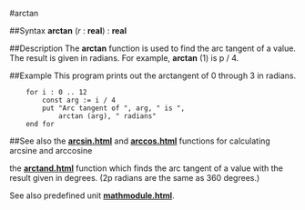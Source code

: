 
#arctan

##Syntax
**arctan** (_r_ : **real**) : **real**


##Description
The **arctan** function is used to find the arc tangent of a value. The result is given in radians. For example, **arctan** (1) is p / 4.


##Example
This program prints out the arctangent of 0 through 3 in radians.

        for i : 0 .. 12
            const arg := i / 4
            put "Arc tangent of ", arg, " is ",
                arctan (arg), " radians"
        end for
##See also
the **[arcsin.html](arcsin)** and **[arccos.html](arccos)** functions for calculating arcsine and arccosine

the **[arctand.html](arctand)** function which finds the arc tangent of a value with the result given in degrees. (2p radians are the same as 360 degrees.)

See also predefined unit **[mathmodule.html](Math)**.

